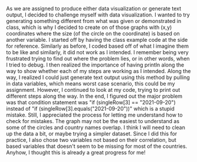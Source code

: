 As we are assigned to produce either data visualization or generate text output, I decided to challenge myself with data visualization. I wanted to try generating something different from what was given or demonstrated in class, which is why I decided to create on of those graphs with (x,y) coordinates where the size (of the circle on the coordinate) is based on another variable. I started off by having the class example code at the side for reference. Similarly as before, I coded based off of what I imagine them to be like and similarly, it did not work as I intended. I remember being very frustrated trying to find out where the problem lies, or in other words, when I tried to debug. I then realized the importance of having println along the way to show whether each of my steps are working as I intended. Along the way, I realized I could just generate text output using this method by pulling in data variables, which means worst case scenario, this could be my assignment. However,  I continued to look at my code, trying to print out different steps along the way. In the end, I figured out the major problem was that condition statement was "if (singleRow[3] == "2021-09-20") instead of "if (singleRow[3].equals("2021-09-20"))" which is a stupid mistake. Still, I appreciated the process for letting me understand how to check for mistakes. The graph may not be the easiest to understand as some of the circles and country names overlap. I think I will need to clean up the data a bit, or maybe trying a simpler dataset. Since I did this for practice, I also chose two variables not based on their correlation, but based variables that doesn't seem to be missing for most of the countries. Anyhow, I thought this is already a great progress for me!
